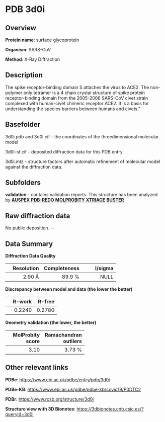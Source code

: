 # PDB 3d0i

## Overview

**Protein name**: surface glycoprotein

**Organism**: SARS-CoV

**Method**: X-Ray Diffraction

## Description

The spike receptor-binding domain S attaches the virus to ACE2. The non-polymer only tetramer is a 4 chain crystal structure of spike protein receptor-binding domain from the 2005-2006 SARS-CoV civet strain complexed with human-civet chimeric receptor ACE2. It is a basis for understanding the species barriers between humans and civets." 

## Basefolder

3d0i.pdb and 3d0i.cif - the coordinates of the threedimensional molecular model

3d0i-sf.cif - deposited diffraction data for this PDB entry

3d0i.mtz - structure factors after automatic refinement of molecular model against the diffraction data.

## Subfolders





**validation** - contains validation reports. This structure has been analyzed by [**AUSPEX**](https://github.com/thorn-lab/coronavirus_structural_task_force/tree/master/pdb/surface_glycoprotein/SARS-CoV/3d0i/validation/auspex) [**PDB-REDO**](https://github.com/thorn-lab/coronavirus_structural_task_force/tree/master/pdb/surface_glycoprotein/SARS-CoV/3d0i/validation/pdb-redo) [**MOLPROBITY**](https://github.com/thorn-lab/coronavirus_structural_task_force/tree/master/pdb/surface_glycoprotein/SARS-CoV/3d0i/validation/molprobity) [**XTRIAGE**](https://github.com/thorn-lab/coronavirus_structural_task_force/blob/master/pdb/surface_glycoprotein/SARS-CoV/3d0i/validation/Xtriage_output.log) [**BUSTER**](https://www.globalphasing.com/buster/wiki/index.cgi?Covid19Pdb3D0I) 



## Raw diffraction data

No public deposition. --<br> 

## Data Summary
**Diffraction Data Quality**

|   | Resolution | Completeness| I/sigma |
|---|-------------:|----------------:|--------------:|
|   |2.90 Å|89.9  %|<img width=50/>NULL |

**Discrepancy between model and data (the lower the better)**

|   | **R-work**| **R-free**   
|---|-------------:|----------------:|           
||  0.2240|  0.2780|

**Geometry validation (the lower, the better)**

|   |**MolProbity<br>score**| **Ramachandran<br>outliers** 
|---|-------------:|----------------:|
||  3.10|  3.73 %|

 

 



## Other relevant links 
**PDBe**:  https://www.ebi.ac.uk/pdbe/entry/pdb/3d0i

**PDBe-KB**: https://www.ebi.ac.uk/pdbe/pdbe-kb/covid19/P0DTC2 
 
**PDBr**: https://www.rcsb.org/structure/3d0i 

**Structure view with 3D Bionotes**: https://3dbionotes.cnb.csic.es/?queryId=3d0i

